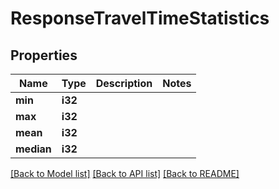 # ResponseTravelTimeStatistics

## Properties
Name | Type | Description | Notes
------------ | ------------- | ------------- | -------------
**min** | **i32** |  | 
**max** | **i32** |  | 
**mean** | **i32** |  | 
**median** | **i32** |  | 

[[Back to Model list]](../README.md#documentation-for-models) [[Back to API list]](../README.md#documentation-for-api-endpoints) [[Back to README]](../README.md)


